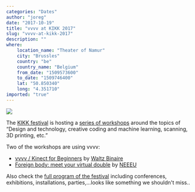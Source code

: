 ```yaml
---
categories: "Dates"
author: "joreg"
date: "2017-10-19"
title: "vvvv at KIKK 2017"
slug: "vvvv-at-kikk-2017"
description: ""
where: 
    location_name: "Theater of Namur"
    city: "Brussles"
    country: "be"
    country_name: "Belgium"
    from_date: "1509573600"
    to_date: "1509746400"
    lat: "50.850340"
    long: "4.351710"
imported: "true"
---
```



![](Screenshot-2017-10-20%20KIKK%20Festival%20-%20About.png) 

The [KIKK festival](https://www.kikk.be/2017/en/home) is hosting a [series of workshops](https://www.kikk.be/2017/en/program/workshops) around the topics of “Design and technology, creative coding and machine learning, scanning, 3D printing, etc.”

Two of the workshops are using vvvv:

* [vvvv / Kinect for Beginners](https://www.kikk.be/2017/en/program/workshops/waltz-binaire-1) by [Waltz Binaire](http://waltzbinaire.com/)
* [Foreign body: meet your virtual double](https://www.kikk.be/2017/en/program/workshops/neeeu) by [NEEEU](http://www.neeeu.io/)

Also check the [full program of the festival](https://www.kikk.be/2017/en/program) including conferences, exhibitions, installations, parties,...looks like something we shouldn't miss..